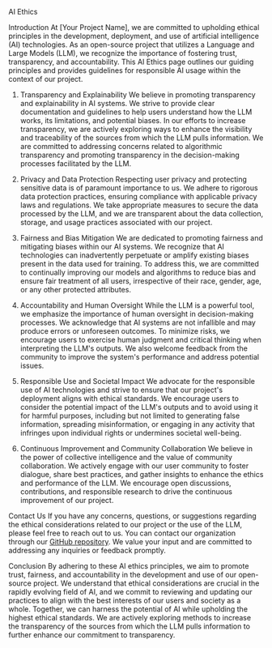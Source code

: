 AI Ethics

Introduction
At [Your Project Name], we are committed to upholding ethical principles in the development, deployment, and use of artificial intelligence (AI) technologies. As an open-source project that utilizes a Language and Large Models (LLM), we recognize the importance of fostering trust, transparency, and accountability. This AI Ethics page outlines our guiding principles and provides guidelines for responsible AI usage within the context of our project.

1. Transparency and Explainability
We believe in promoting transparency and explainability in AI systems. We strive to provide clear documentation and guidelines to help users understand how the LLM works, its limitations, and potential biases. In our efforts to increase transparency, we are actively exploring ways to enhance the visibility and traceability of the sources from which the LLM pulls information. We are committed to addressing concerns related to algorithmic transparency and promoting transparency in the decision-making processes facilitated by the LLM.

2. Privacy and Data Protection
Respecting user privacy and protecting sensitive data is of paramount importance to us. We adhere to rigorous data protection practices, ensuring compliance with applicable privacy laws and regulations. We take appropriate measures to secure the data processed by the LLM, and we are transparent about the data collection, storage, and usage practices associated with our project.

3. Fairness and Bias Mitigation
We are dedicated to promoting fairness and mitigating biases within our AI systems. We recognize that AI technologies can inadvertently perpetuate or amplify existing biases present in the data used for training. To address this, we are committed to continually improving our models and algorithms to reduce bias and ensure fair treatment of all users, irrespective of their race, gender, age, or any other protected attributes.

4. Accountability and Human Oversight
While the LLM is a powerful tool, we emphasize the importance of human oversight in decision-making processes. We acknowledge that AI systems are not infallible and may produce errors or unforeseen outcomes. To minimize risks, we encourage users to exercise human judgment and critical thinking when interpreting the LLM's outputs. We also welcome feedback from the community to improve the system's performance and address potential issues.

5. Responsible Use and Societal Impact
We advocate for the responsible use of AI technologies and strive to ensure that our project's deployment aligns with ethical standards. We encourage users to consider the potential impact of the LLM's outputs and to avoid using it for harmful purposes, including but not limited to generating false information, spreading misinformation, or engaging in any activity that infringes upon individual rights or undermines societal well-being.

6. Continuous Improvement and Community Collaboration
We believe in the power of collective intelligence and the value of community collaboration. We actively engage with our user community to foster dialogue, share best practices, and gather insights to enhance the ethics and performance of the LLM. We encourage open discussions, contributions, and responsible research to drive the continuous improvement of our project.

Contact Us
If you have any concerns, questions, or suggestions regarding the ethical considerations related to our project or the use of the LLM, please feel free to reach out to us. You can contact our organization through our [GitHub repository](https://www.github.com/phetsims/paper-land/). We value your input and are committed to addressing any inquiries or feedback promptly.

Conclusion
By adhering to these AI ethics principles, we aim to promote trust, fairness, and accountability in the development and use of our open-source project. We understand that ethical considerations are crucial in the rapidly evolving field of AI, and we commit to reviewing and updating our practices to align with the best interests of our users and society as a whole. Together, we can harness the potential of AI while upholding the highest ethical standards. We are actively exploring methods to increase the transparency of the sources from which the LLM pulls information to further enhance our commitment to transparency.